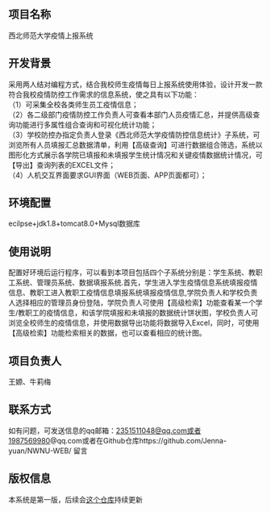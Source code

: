 项目名称
-

西北师范大学疫情上报系统

开发背景
-

采用两人结对编程方式，结合我校师生疫情每日上报系统使用体验，设计开发一款符合我校疫情防控工作需求的信息系统，使之具有以下功能：<br>
（1）可采集全校各类师生员工疫情信息；<br>
（2）各二级部门疫情防控工作负责人可查看本部门人员疫情汇总，并提供高级查询功能进行多属性组合查询和可视化统计功能；<br>
（3）学校防控办指定负责人登录《西北师范大学疫情防控信息统计》子系统，可浏览所有人员填报汇总数据清单，利用【高级查询】可进行数据组合筛选，系统以图形化方式展示各学院已填报和未填报学生统计情况和关键疫情数据统计情况，可【导出】查询列表的EXCEL文件；<br>
（4）人机交互界面要求GUI界面（WEB页面、APP页面都可）；<br>

环境配置
-

ecilpse+jdk1.8+tomcat8.0+Mysql数据库

使用说明
-
配置好环境后运行程序，可以看到本项目包括四个子系统分别是：学生系统、教职工系统、管理员系统、数据填报系统.首先，学生进入学生疫情信息系统填报疫情信息、教职工进入教职工疫情信息填报系统填报疫情信息,学院负责人和学校负责人选择相应的管理员身份登陆，学院负责人可使用【高级检索】功能查看某一个学生/教职工的疫情信息，和该学院填报和未填报的数据统计饼状图，学校负责人可浏览全校师生的疫情信息，并使用数据导出功能将数据导入Excel，同时，可使用【高级检索】功能检索相关的数据，也可以查看相应的统计图。

项目负责人
-

王嫄、牛莉梅

联系方式
-

如有问题，可发送信息的qq邮箱：2351511048@qq.com或者1987569980@qq.com或者在Github仓库https://github.com/Jenna-yuan/NWNU-WEB/ 留言

版权信息
-
本系统是第一版，后续会[这个仓库](https://github.com/Jenna-yuan/NWNU-WEB/)持续更新


